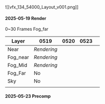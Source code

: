 ![[vfx_134_54000_Layout_v001.png]]

#### 2025-05-19 Render
0~30 Frames
Fog_far

| Layer    | 0519        | 0520 | 0523 |     |
| -------- | ----------- | ---- | ---- | --- |
| Near     | *Rendering* |      |      |     |
| Fog_near | *Rendering* |      |      |     |
| Fog_Mid  | *Rendering* |      |      |     |
| Fog_Far  | No          |      |      |     |
| Sky      | No          |      |      |     |
|          |             |      |      |     |

#### 2025-05-23 Precomp
